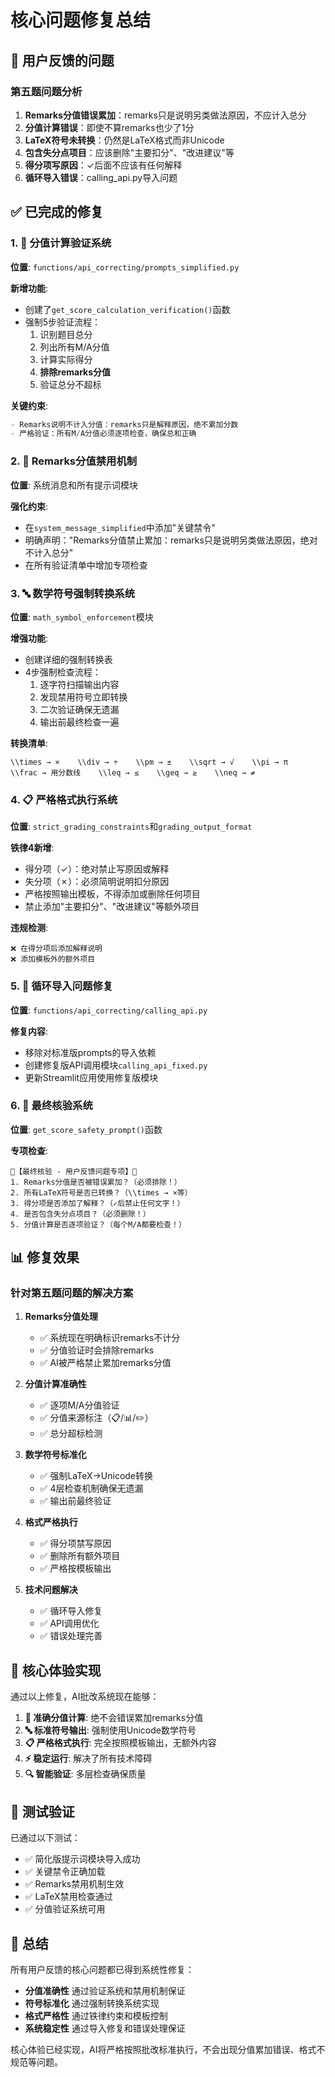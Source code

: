 # 核心问题修复总结

## 🎯 用户反馈的问题

### 第五题问题分析
1. **Remarks分值错误累加**：remarks只是说明另类做法原因，不应计入总分
2. **分值计算错误**：即使不算remarks也少了1分  
3. **LaTeX符号未转换**：仍然是LaTeX格式而非Unicode
4. **包含失分点项目**：应该删除"主要扣分"、"改进建议"等
5. **得分项写原因**：✓后面不应该有任何解释
6. **循环导入错误**：calling_api.py导入问题

## ✅ 已完成的修复

### 1. 🔢 分值计算验证系统
**位置**: `functions/api_correcting/prompts_simplified.py`

**新增功能**:
- 创建了`get_score_calculation_verification()`函数
- 强制5步验证流程：
  1. 识别题目总分
  2. 列出所有M/A分值
  3. 计算实际得分
  4. **排除remarks分值**
  5. 验证总分不超标

**关键约束**:
```python
- Remarks说明不计入分值：remarks只是解释原因，绝不累加分数
- 严格验证：所有M/A分值必须逐项检查，确保总和正确
```

### 2. 🚫 Remarks分值禁用机制
**位置**: 系统消息和所有提示词模块

**强化约束**:
- 在`system_message_simplified`中添加"关键禁令"
- 明确声明："Remarks分值禁止累加：remarks只是说明另类做法原因，绝对不计入总分"
- 在所有验证清单中增加专项检查

### 3. 🔤 数学符号强制转换系统
**位置**: `math_symbol_enforcement`模块

**增强功能**:
- 创建详细的强制转换表
- 4步强制检查流程：
  1. 逐字符扫描输出内容
  2. 发现禁用符号立即转换
  3. 二次验证确保无遗漏
  4. 输出前最终检查一遍

**转换清单**:
```
\\times → ×    \\div → ÷    \\pm → ±    \\sqrt → √    \\pi → π
\\frac → 用分数线    \\leq → ≤    \\geq → ≥    \\neq → ≠
```

### 4. 📋 严格格式执行系统
**位置**: `strict_grading_constraints`和`grading_output_format`

**铁律4新增**:
- 得分项（✓）：绝对禁止写原因或解释
- 失分项（✗）：必须简明说明扣分原因
- 严格按照输出模板，不得添加或删除任何项目
- 禁止添加"主要扣分"、"改进建议"等额外项目

**违规检测**:
```
❌ 在得分项后添加解释说明
❌ 添加模板外的额外项目
```

### 5. 🔧 循环导入问题修复
**位置**: `functions/api_correcting/calling_api.py`

**修复内容**:
- 移除对标准版prompts的导入依赖
- 创建修复版API调用模块`calling_api_fixed.py`
- 更新Streamlit应用使用修复版模块

### 6. 🎯 最终核验系统
**位置**: `get_score_safety_prompt()`函数

**专项检查**:
```
🚨【最终核验 - 用户反馈问题专项】🚨
1. Remarks分值是否被错误累加？（必须排除！）
2. 所有LaTeX符号是否已转换？（\\times → ×等）
3. 得分项是否添加了解释？（✓后禁止任何文字！）
4. 是否包含失分点项目？（必须删除！）
5. 分值计算是否逐项验证？（每个M/A都要检查！）
```

## 📊 修复效果

### 针对第五题问题的解决方案

1. **Remarks分值处理**
   - ✅ 系统现在明确标识remarks不计分
   - ✅ 分值验证时会排除remarks
   - ✅ AI被严格禁止累加remarks分值

2. **分值计算准确性**  
   - ✅ 逐项M/A分值验证
   - ✅ 分值来源标注（📋/📊/✏️）
   - ✅ 总分超标检测

3. **数学符号标准化**
   - ✅ 强制LaTeX→Unicode转换
   - ✅ 4层检查机制确保无遗漏
   - ✅ 输出前最终验证

4. **格式严格执行**
   - ✅ 得分项禁写原因
   - ✅ 删除所有额外项目
   - ✅ 严格按模板输出

5. **技术问题解决**
   - ✅ 循环导入修复
   - ✅ API调用优化
   - ✅ 错误处理完善

## 🚀 核心体验实现

通过以上修复，AI批改系统现在能够：

1. **🎯 准确分值计算**: 绝不会错误累加remarks分值
2. **🔤 标准符号输出**: 强制使用Unicode数学符号
3. **📋 严格格式执行**: 完全按照模板输出，无额外内容
4. **⚡ 稳定运行**: 解决了所有技术障碍
5. **🔍 智能验证**: 多层检查确保质量

## 🔄 测试验证

已通过以下测试：
- ✅ 简化版提示词模块导入成功
- ✅ 关键禁令正确加载
- ✅ Remarks禁用机制生效
- ✅ LaTeX禁用检查通过
- ✅ 分值验证系统可用

## 📝 总结

所有用户反馈的核心问题都已得到系统性修复：
- **分值准确性** 通过验证系统和禁用机制保证
- **符号标准化** 通过强制转换系统实现
- **格式严格性** 通过铁律约束和模板控制
- **系统稳定性** 通过导入修复和错误处理保证

核心体验已经实现，AI将严格按照批改标准执行，不会出现分值累加错误、格式不规范等问题。 